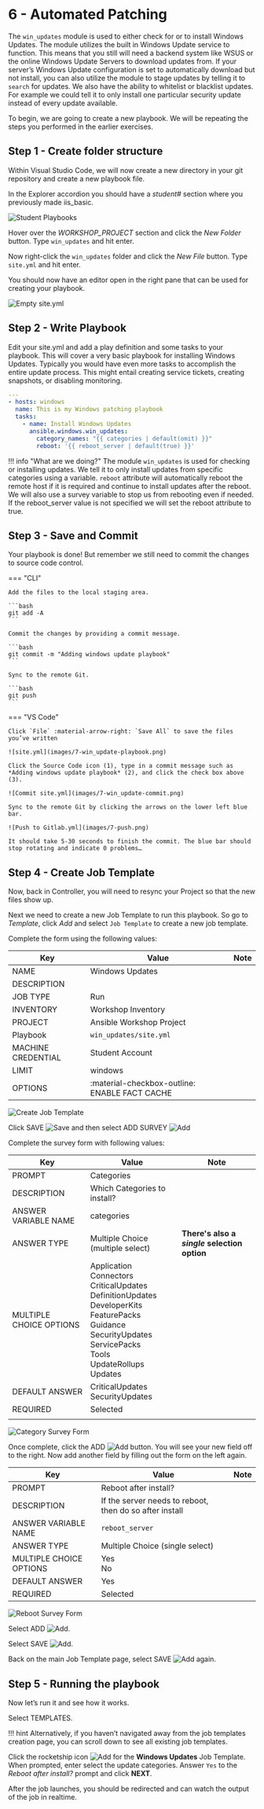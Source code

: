 # 6 - Automated Patching

The `win_updates` module is used to either check for or to install Windows Updates. The module utilizes the built in Windows Update service to function. This means that you still will need a backend system like WSUS or the online Windows Update Servers to download updates from. If your server’s Windows Update configuration is set to automatically download but not install, you can also utilize the module to stage updates by telling it to `search` for updates. We also have the ability to whitelist or blacklist updates. For example we could tell it to only install one particular security update instead of every update available.

To begin, we are going to create a new playbook. We will be repeating the steps you performed in the earlier exercises.

## Step 1 - Create folder structure

Within Visual Studio Code, we will now create a new directory in your git repository and create a new playbook file.

In the Explorer accordion you should have a *student\#* section where you previously made iis\_basic.

![Student Playbooks](images/7-vscode-existing-folders.png)

Hover over the *WORKSHOP_PROJECT* section and click the *New Folder* button. Type `win_updates` and hit enter.

Now right-click the `win_updates` folder and click the *New File* button. Type `site.yml` and hit enter.

You should now have an editor open in the right pane that can be used for creating your playbook.

![Empty site.yml](images/7-create-win_updates.png)

## Step 2 - Write Playbook

Edit your site.yml and add a play definition and some tasks to your playbook. This will cover a very basic playbook for installing Windows Updates. Typically you would have even more tasks to accomplish the entire update process. This might entail creating service tickets, creating snapshots, or disabling monitoring.

```yaml
---
- hosts: windows
  name: This is my Windows patching playbook
  tasks:
    - name: Install Windows Updates
      ansible.windows.win_updates:
        category_names: "{{ categories | default(omit) }}"
        reboot: '{{ reboot_server | default(true) }}'
```

!!! info "What are we doing?"
    The module `win_updates` is used for checking or installing updates. We tell it to only install updates from specific categories using a variable. `reboot` attribute will automatically reboot the remote host if it is required and continue to install updates after the reboot. We will also use a survey variable to stop us from rebooting even if needed. If the reboot\_server value is not specified we will set the reboot attribute to true.

## Step 3 - Save and Commit

Your playbook is done! But remember we still need to commit the changes to source code control.

=== "CLI"

    Add the files to the local staging area.

    ```bash
    git add -A
    ```

    Commit the changes by providing a commit message.

    ```bash
    git commit -m "Adding windows update playbook"
    ```

    Sync to the remote Git.

    ```bash
    git push
    ```

=== "VS Code"

    Click `File` :material-arrow-right: `Save All` to save the files you’ve written

    ![site.yml](images/7-win_update-playbook.png)

    Click the Source Code icon (1), type in a commit message such as *Adding windows update playbook* (2), and click the check box above (3).

    ![Commit site.yml](images/7-win_update-commit.png)

    Sync to the remote Git by clicking the arrows on the lower left blue bar.

    ![Push to Gitlab.yml](images/7-push.png)

    It should take 5-30 seconds to finish the commit. The blue bar should stop rotating and indicate 0 problems…

## Step 4 - Create Job Template

Now, back in Controller, you will need to resync your Project so that the new files show up.

Next we need to create a new Job Template to run this playbook. So go to *Template*, click *Add* and select `Job Template` to create a new job template.

Complete the form using the following values:

| Key                | Value                                         | Note |
| ------------------ | --------------------------------------------- | ---- |
| NAME               | Windows Updates                               |      |
| DESCRIPTION        |                                               |      |
| JOB TYPE           | Run                                           |      |
| INVENTORY          | Workshop Inventory                            |      |
| PROJECT            | Ansible Workshop Project                      |      |
| Playbook           | `win_updates/site.yml`                        |      |
| MACHINE CREDENTIAL | Student Account                               |      |
| LIMIT              | windows                                       |      |
| OPTIONS            | :material-checkbox-outline: ENABLE FACT CACHE |      |

![Create Job Template](images/7-win_update-template.png)

Click SAVE ![Save](images/at_save.png) and then select ADD SURVEY
![Add](images/at_add_survey.png)

Complete the survey form with following values:

| Key                     | Value                                                                                                                                                  | Note                                         |
|-------------------------|--------------------------------------------------------------------------------------------------------------------------------------------------------|----------------------------------------------|
| PROMPT                  | Categories                                                                                                                                             |                                              |
| DESCRIPTION             | Which Categories to install?                                                                                                                           |                                              |
| ANSWER VARIABLE NAME    | categories                                                                                                                                             |                                              |
| ANSWER TYPE             | Multiple Choice (multiple select)                                                                                                                      | **There's also a *single* selection option** |
| MULTIPLE CHOICE OPTIONS |  Application<br>Connectors<br>CriticalUpdates<br>DefinitionUpdates<br>DeveloperKits<br>FeaturePacks Guidance<br>SecurityUpdates<br>ServicePacks<br>Tools<br>UpdateRollups<br>Updates |                                              |
| DEFAULT ANSWER          |  CriticalUpdates<br>SecurityUpdates                                                                                                                       |                                              |
| REQUIRED                | Selected                                                                                                                                               |                                              |
|                         |                                                                                                                                                        |                                              |

![Category Survey Form](images/7-category-survey.png)

Once complete, click the ADD ![Add](images/at_add.png) button. You will see your new field off to the right. Now add another field by filling out the form on the left again.

| Key                     | Value                                                   | Note |
|-------------------------|---------------------------------------------------------|------|
| PROMPT                  | Reboot after install?                                   |      |
| DESCRIPTION             | If the server needs to reboot, then do so after install |      |
| ANSWER VARIABLE NAME    | `reboot_server`                                         |      |
| ANSWER TYPE             | Multiple Choice (single select)                         |      |
| MULTIPLE CHOICE OPTIONS | Yes<br>No                                               |      |
| DEFAULT ANSWER          | Yes                                                     |      |
| REQUIRED                | Selected                                                |      |

![Reboot Survey Form](images/7-reboot-survey.png)

Select ADD ![Add](images/at_add.png).

Select SAVE ![Add](images/at_save.png).

Back on the main Job Template page, select SAVE ![Add](images/at_save.png) again.

## Step 5 - Running the playbook

Now let’s run it and see how it works.

Select TEMPLATES.

!!! hint
    Alternatively, if you haven’t navigated away from the job templates creation page, you can scroll down to see all existing job templates.

Click the rocketship icon ![Add](images/at_launch_icon.png) for the **Windows Updates** Job Template.  
When prompted, enter select the update categories. Answer `Yes` to the *Reboot after install?* prompt and click **NEXT**.

After the job launches, you should be redirected and can watch the output of the job in realtime.
